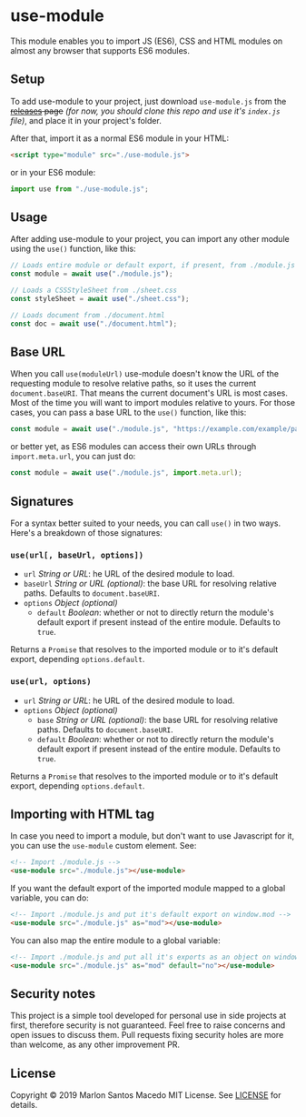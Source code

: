 
# use-module

This module enables you to import JS (ES6), CSS and HTML modules on almost any browser that supports ES6 modules.

## Setup
To add use-module to your project, just download `use-module.js` from the ~~[releases](https://github.com/wazybr/use-module/releases) page~~ *(for now, you should clone this repo and use it's `index.js` file)*, and place it in your project's folder.

After that, import it as a normal ES6 module in your HTML:

```html
<script type="module" src="./use-module.js">
```

or in your ES6 module:

```javascript
import use from "./use-module.js";
```

## Usage

After adding use-module to your project, you can import any other module using the `use()` function, like this:

```javascript
// Loads entire module or default export, if present, from ./module.js
const module = await use("./module.js");

// Loads a CSSStyleSheet from ./sheet.css
const styleSheet = await use("./sheet.css");

// Loads document from ./document.html
const doc = await use("./document.html");
```

## Base URL

When you call `use(moduleUrl)` use-module doesn't know the URL of the requesting module to resolve relative paths, so it uses the current `document.baseURI`. That means the current document's URL is most cases.
Most of the time you will want to import modules relative to yours. For those cases, you can pass a base URL to the `use()` function, like this:

```javascript
const module = await use("./module.js", "https://example.com/example/path");
```

or better yet, as ES6 modules can access their own URLs through `import.meta.url`, you can just do:

```javascript
const module = await use("./module.js", import.meta.url);
```

## Signatures

For a syntax better suited to your needs, you can call `use()` in two ways. Here's a breakdown of those signatures:

### `use(url[, baseUrl, options])`
- `url` *String or URL*: he URL of the desired module to load.
- `baseUrl` *String or URL (optional)*: the base URL for resolving relative paths. Defaults to `document.baseURI`.
- `options` *Object (optional)*
	- `default` *Boolean*: whether or not to directly return the module's default export if present instead of the entire module. Defaults to `true`.

Returns a `Promise` that resolves to the imported module or to it's default export, depending `options.default`.

### `use(url, options)`
- `url` *String or URL*: he URL of the desired module to load.
- `options` *Object (optional)*
	- `base` *String or URL (optional)*: the base URL for resolving relative paths. Defaults to `document.baseURI`.
	- `default` *Boolean*: whether or not to directly return the module's default export if present instead of the entire module. Defaults to `true`.

Returns a `Promise` that resolves to the imported module or to it's default export, depending `options.default`.

## Importing with HTML tag

In case you need to import a module, but don't want to use Javascript for it, you can use the `use-module` custom element. See:

```html
<!-- Import ./module.js -->
<use-module src="./module.js"></use-module>
```
If you want the default export of the imported module mapped to a global variable, you can do:

```html
<!-- Import ./module.js and put it's default export on window.mod -->
<use-module src="./module.js" as="mod"></use-module>
```

You can also map the entire module to a global variable:

```html
<!-- Import ./module.js and put all it's exports as an object on window.mod -->
<use-module src="./module.js" as="mod" default="no"></use-module>
```

## Security notes
This project is a simple tool developed for personal use in side projects at first, therefore security is not guaranteed. Feel free to raise concerns and open issues to discuss them. Pull requests fixing security holes are more than welcome, as any other improvement PR.

## License

Copyright &copy; 2019 Marlon Santos Macedo
MIT License. See [LICENSE](LICENSE) for details.